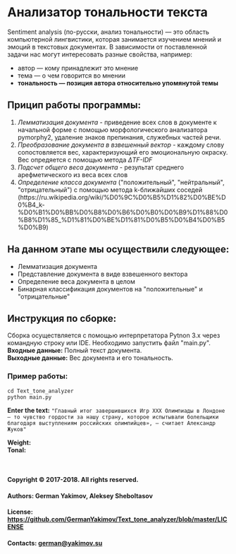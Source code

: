 # Анализатор тональности текста

Sentiment analysis (по-русски, анализ тональности) — это область компьютерной лингвистики, которая занимается изучением мнений и эмоций в текстовых документах.
В зависимости от поставленной задачи нас могут интересовать разные свойства, например:
<ul>
    <li>автор — кому принадлежит это мнение</li>
    <li>тема — о чем говорится во мнении</li>
    <li><b>тональность — позиция автора относительно упомянутой темы</b></li>
</ul>

## Прицип работы программы:
<ol>
    <li><i>Лемматизация документа</i> - приведение всех слов в документе к начальной форме с помощью морфологического анализатора pymorphy2, удаление знаков препинания, служебных частей речи.</li>
    <li><i>Преобразование документа в взвешенный вектор</i> - каждому слову сопостовляется вес, характеризующий его эмоциональную окраску. Вес опредяется с помощью метода <i>ΔTF-IDF</i></li>
    <li><i>Подсчет общего веса документа</i> - результат среднего арефметического из веса всех слов</li>
    <li><i>Определение класса документа</i> ("положительный", "нейтральный", "отрицательный") с помощью метода k-ближайших соседей (https://ru.wikipedia.org/wiki/%D0%9C%D0%B5%D1%82%D0%BE%D0%B4_k-%D0%B1%D0%BB%D0%B8%D0%B6%D0%B0%D0%B9%D1%88%D0%B8%D1%85_%D1%81%D0%BE%D1%81%D0%B5%D0%B4%D0%B5%D0%B9)</li>        
</ol>

## На данном этапе мы осуществили следующее:
<ul>
    <li>Лемматизация документа</li>
    <li>Представление документа в виде взвешенного вектора</li>
    <li>Определение веса документа в целом</li>
    <li>Бинарная классификация документов на "положительные" и "отрицательные"</li>
</ul>

## Инструкция по сборке:
Сборка осуществляется с помощью интерпретатора Pytnon 3.x через командную строку или IDE. Необходимо запустить файл "main.py".
<br><b>Входные данные:</b> Полный текст документа.
<br><b>Выходные данные:</b> Вес документа и его тональность.

### Пример работы:

`cd Text_tone_analyzer`
<br>`python main.py`


<b>Enter the text:</b> `"Главный итог завершившихся Игр ХХХ Олимпиады в Лондоне – то чувство гордости
за нашу страну, которое испытывали болельщики благодаря выступлениям российских олимпийцев»,
— считает Александр Жуков"`

<b>Weight: </b>
<br><b>Tonal: </b>

<br>

#### Copyright © 2017-2018. All rights reserved.
#### Authors: German Yakimov, Aleksey Sheboltasov
#### License: https://github.com/GermanYakimov/Text_tone_analyzer/blob/master/LICENSE
#### Contacts: german@yakimov.su
